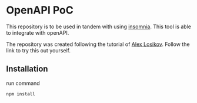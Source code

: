 # OpenAPI PoC

This repository is to be used in tandem with using [insomnia][insomnia]. This
tool is able to integrate with openAPI.

The repository was created following the tutorial of [Alex Losikov][tutorial].
Follow the link to try this out yourself.

## Installation

run command

```sh
npm install
```

[tutorial]:<https://losikov.medium.com/part-2-express-open-api-3-0-634385c97a4e>
[insomnia]:<https://insomnia.rest/>

